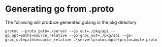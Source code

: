 # Generating go from .proto

The following will produce generated golang in the pkg directory
```
protoc --proto_path=./server --go_out=./pkg/api --go_opt=paths=source_relative --go-grpc_out=./pkg/api --go-grpc_opt=paths=source_relative .\server\protosample\protosample.proto
```